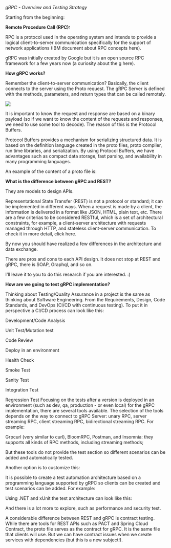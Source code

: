 *gRPC - Overview and Testing Strategy*

Starting from the beginning:

**Remote Procedure Call (RPC):**

RPC is a protocol used in the operating system and intends to provide a logical client-to-server communication specifically for the support of network applications (IBM document about RPC concepts here). 

gRPC was initially created by Google but it is an open source RPC framework for a few years now (a curiosity about the g here).

**How gRPC works?**

Remember the client-to-server communication? Basically, the client connects to the server using the Proto request. The gRPC Server is defined with the methods, parameters, and return types that can be called remotely.

  <img align="central" src="https://grpc.io/img/landing-2.svg" />

It is important to know the request and response are based on a binary payload (so if we want to know the content of the requests and responses, we need to use some tool to decode). The reason of this is the Protocol Buffers.

Protocol Buffers provides a mechanism for serializing structured data. It is based on the definition language created in the proto files, proto compiler, run time libraries, and serialization. By using Protocol Buffers, we have advantages such as compact data storage, fast parsing, and availability in many programming languages.

An example of the content of a proto file is:



**What is the difference between gRPC and REST?**

They are models to design APIs. 

Representational State Transfer (REST) is not a protocol or standard; it can be implemented in different ways. When a request is made by a client, the information is delivered in a format like JSON, HTML, plain text, etc.  There are a few criterias to be considered RESTful, which is a set of architectural constraints, for example, a client-server architecture with requests managed through HTTP, and stateless client-server communication. To check it in more detail, click here.

By now you should have realized a few differences in the architecture and data exchange. 

There are pros and cons to each API design. It does not stop at REST and gRPC, there is  SOAP, Graphql, and so on.

I'll leave it to you to do this research if you are interested. :)

**How are we going to test gRPC implementation?**

Thinking about Testing/Quality Assurance in a project is the same as thinking about Software Engineering. From the Requirements, Design, Code Standards, and DevOps (CI/CD with continuous testing). To put it in perspective a CI/CD process can look like this:

Development/Code Analysis

Unit Test/Mutation test 

Code Review 

Deploy in an environment 

Health Check 

Smoke Test 

Sanity Test 

Integration Test 

Regression Test
Focusing on the tests after a version is deployed in an environment (such as dev, qa, production - or even local) for the gRPC implementation, there are several tools available. The selection of the tools depends on the way to connect to gRPC Server: unary RPC, server streaming RPC, client streaming RPC, bidirectional streaming RPC. For example:

Grpcurl (very similar to curl), BloomRPC, Postman, and Insomnia: they supports all kinds of RPC methods, including streaming methods;

But these tools do not provide the test section so different scenarios can be added and automatically tested. 

Another option is to customize this: 

It is possible to create a test automation architecture based on a programming language supported by gRPC so clients can be created and test scenarios can be added. For example:

Using .NET and xUnit the test architecture can look like this: 



And there is a lot more to explore, such as performance and security test.

A considerable difference between REST and gRPC is contract testing. While there are tools for REST APIs such as PACT and Spring Cloud Contract, the proto file serves as the contract for gRPC. It is the same file that clients will use. But we can have contract issues when we create services with dependencies (but this is a new subject!).

